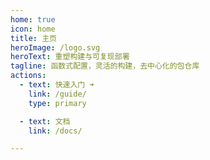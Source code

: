 ```yaml
---
home: true
icon: home
title: 主页
heroImage: /logo.svg
heroText: 重塑构建与可复现部署
tagline: 函数式配置，灵活的构建，去中心化的包仓库
actions:
  - text: 快速入门 ➜
    link: /guide/
    type: primary

  - text: 文档
    link: /docs/

---
```

